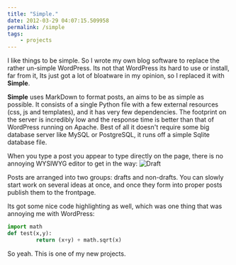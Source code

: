 ```yaml
---
title: "Simple."
date: 2012-03-29 04:07:15.509958
permalink: /simple
tags:
    - projects
---
```


I like things to be simple. So I wrote my own blog software to replace the rather un-simple WordPress. Its not that WordPress its hard to use or install, far from it, Its just got a lot of bloatware in my opinion, so I replaced it with __Simple__.

__Simple__ uses MarkDown to format posts, an aims to be as simple as possible. It consists of a single Python file with a few external resources (css, js and templates), and it has very few dependencies. The footprint on the server is incredibly low and the response time is better than that of WordPress running on Apache. Best of all it doesn't require some big database server like MySQL or PostgreSQL, it runs off a simple Sqlite database file.

When you type a post you appear to type directly on the page, there is no annoying WYSIWYG editor to get in the way:
![Draft](http://i.imgur.com/T9BX4.png)

Posts are arranged into two groups: drafts and non-drafts. You can slowly start work on several ideas at once, and once they form into proper posts publish them to the frontpage.

Its got some nice code highlighting as well, which was one thing that was annoying me with WordPress:
~~~~python
import math
def test(x,y):
         return (x+y) + math.sqrt(x)
~~~~

So yeah. This is one of my new projects.






    